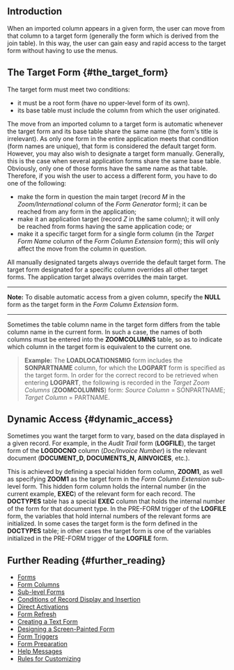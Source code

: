 ## Introduction

When an imported column appears in a given form, the user can move from
that column to a target form (generally the form which is derived from
the join table). In this way, the user can gain easy and rapid access to
the target form without having to use the menus.

## The Target Form {#the_target_form}

The target form must meet two conditions:

-   it must be a root form (have no upper-level form of its own).
-   its base table must include the column from which the user
    originated.

The move from an imported column to a target form is automatic whenever
the target form and its base table share the same name (the form's title
is irrelevant). As only one form in the entire application meets that
condition (form names are unique), that form is considered the default
target form. However, you may also wish to designate a target form
manually. Generally, this is the case when several application forms
share the same base table. Obviously, only one of those forms have the
same name as that table. Therefore, if you wish the user to access a
different form, you have to do one of the following:

-   make the form in question the main target (record *M* in the
    *Zoom/International* column of the *Form Generator* form); it can be
    reached from any form in the application;
-   make it an application target (record *Z* in the same column); it
    will only be reached from forms having the same application code; or
-   make it a specific target form for a single form column (in the
    *Target Form Name* column of the *Form Column Extension* form); this
    will only affect the move from the column in question.

All manually designated targets always override the default target form.
The target form designated for a specific column overrides all other
target forms. The application target always overrides the main target.

------------------------------------------------------------------------

**Note:** To disable automatic access from a given column, specify the
**NULL** form as the target form in the *Form Column Extension* form.

------------------------------------------------------------------------

Sometimes the table column name in the target form differs from the
table column name in the current form. In such a case, the names of both
columns must be entered into the **ZOOMCOLUMNS** table, so as to
indicate which column in the target form is equivalent to the current
one.

> **Example:** The **LOADLOCATIONSMIG** form includes the
> **SONPARTNAME** column, for which the **LOGPART** form is specified as
> the target form. In order for the correct record to be retrieved when
> entering **LOGPART**, the following is recorded in the *Target Zoom
> Columns* (**ZOOMCOLUMNS**) form: *Source Column* = SONPARTNAME;
> *Target Column* = PARTNAME.

## Dynamic Access {#dynamic_access}

Sometimes you want the target form to vary, based on the data displayed
in a given record. For example, in the *Audit Trail* form (**LOGFILE**),
the target form of the **LOGDOCNO** column (*Doc/Invoice Number*) is the
relevant document (**DOCUMENT_D, DOCUMENTS_N, AINVOICES**, etc.).

This is achieved by defining a special hidden form column, **ZOOM1**, as
well as specifying **ZOOM1** as the target form in the *Form Column
Extension* sub-level form. This hidden form column holds the internal
number (in the current example, **EXEC**) of the relevant form for each
record. The **DOCTYPES** table has a special **EXEC** column that holds
the internal number of the form for that document type. In the PRE-FORM
trigger of the **LOGFILE** form, the variables that hold internal
numbers of the relevant forms are initialized. In some cases the target
form is the form defined in the **DOCTYPES** table; in other cases the
target form is one of the variables initialized in the PRE-FORM trigger
of the **LOGFILE** form.

## Further Reading {#further_reading}

-   [Forms](Forms "wikilink")
-   [Form Columns](Form_Columns "wikilink")
-   [Sub-level Forms](Sub-level_Forms "wikilink")
-   [Conditions of Record Display and
    Insertion](Conditions_of_Record_Display_and_Insertion "wikilink")
-   [Direct Activations](Direct_Activations "wikilink")
-   [Form Refresh](Form_Refresh "wikilink")
-   [Creating a Text Form](Creating_a_Text_Form "wikilink")
-   [Designing a Screen-Painted
    Form](Designing_a_Screen-Painted_Form "wikilink")
-   [Form Triggers](Form_Triggers "wikilink")
-   [Form Preparation](Form_Preparation "wikilink")
-   [Help Messages](Help_Messages "wikilink")
-   [Rules for Customizing](Rules_for_Customizing "wikilink")
